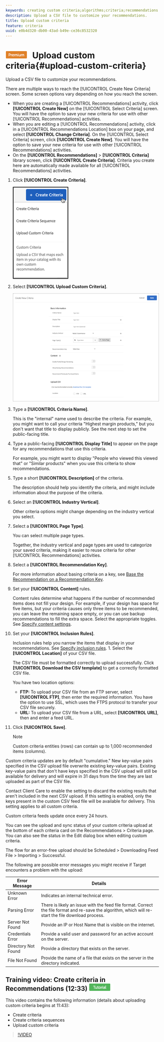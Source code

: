 ```yaml
---
keywords: creating custom criteria;algorithms;criteria;recommendations criteria;csv;ftp;upload csv
description: Upload a CSV file to customize your recommendations.
title: Upload custom criteria
feature: criteria
uuid: e0b4d320-db00-43ad-b49e-ce36c8532320
---
```


# ![PREMIUM](/help/assets/premium.png) Upload custom criteria{#upload-custom-criteria}

Upload a CSV file to customize your recommendations.

There are multiple ways to reach the [!UICONTROL Create New Criteria] screen. Some screen options vary depending on how you reach the screen.

* When you are creating a [!UICONTROL Recommendations] activity, click **[!UICONTROL Create New]** on the [!UICONTROL Select Criteria] screen. You will have the option to save your new criteria for use with other [!UICONTROL Recommendations] activities. 
* When you are editing a [!UICONTROL Recommendations] activity, click in a [!UICONTROL Recommendations Location] box on your page, and select **[!UICONTROL Change Criteria]**. On the [!UICONTROL Select Criteria] screen, click **[!UICONTROL Create New]**. You will have the option to save your new criteria for use with other [!UICONTROL Recommendations] activities. 
* On the **[!UICONTROL Recommendations]** > **[!UICONTROL Criteria]** library screen, click **[!UICONTROL Create Criteria]**. Criteria you create here are automatically made available for all [!UICONTROL Recommendations] activities.

1. Click **[!UICONTROL Create Criteria]**.

   ![Create New Criteria](/help/c-recommendations/c-algorithms/assets/button_CreateCriteria_new.png)

1. Select **[!UICONTROL Upload Custom Criteria]**.

   ![](assets/CreateNewCriteria_csv.png)

1. Type a **[!UICONTROL Criteria Name]**.

   This is the "internal" name used to describe the criteria.  For example, you might want to call your criteria "Highest margin products," but you don't want that title to display publicly. See the next step to set the public-facing title. 
1. Type a public-facing **[!UICONTROL Display Title]** to appear on the page for any recommendations that use this criteria.

   For example, you might want to display "People who viewed this viewed that" or "Similar products" when you use this criteria to show recommendations. 
1. Type a short **[!UICONTROL Description]** of the criteria.

   The description should help you identify the criteria, and might include information about the purpose of the criteria. 
1. Select an **[!UICONTROL Industry Vertical]**.

   Other criteria options might change depending on the industry vertical you select. 

1. Select a **[!UICONTROL Page Type]**.

   You can select multiple page types.

   Together, the industry vertical and page types are used to categorize your saved criteria, making it easier to reuse criteria for other [!UICONTROL Recommendations] activities. 
1. Select a **[!UICONTROL Recommendation Key]**.

   For more information about basing criteria on a key, see [Base the Recommendation on a Recommendation Key](../../c-recommendations/c-algorithms/create-new-algorithm.md#task_2B0ED54AFBF64C56916B6E1F4DC0DC3B). 
1. Set your **[!UICONTROL Content]** rules.

   Content rules determine what happens if the number of recommended items does not fill your design. For example, if your design has space for five items, but your criteria causes only three items to be recommended, you can leave the remaining space empty, or you can use backup recommendations to fill the extra space. Select the appropriate toggles. See [Specify content settings](/help/c-recommendations/c-algorithms/create-new-algorithm.md#content). 
1. Set your **[!UICONTROL Inclusion Rules]**.

   Inclusion rules help you narrow the items that display in your recommendations. See [Specify inclusion rules](/help/c-recommendations/c-algorithms/create-new-algorithm.md#inclusion). 1. Select the **[!UICONTROL Location]** of your CSV file.

   The CSV file must be formatted correctly to upload successfully. Click **[!UICONTROL Download the CSV template]** to get a correctly formatted CSV file.

   You have two location options:

    * **FTP:** To upload your CSV file from an FTP server, select **[!UICONTROL FTP]**, then enter the required information. You have the option to use SSL, which uses the FTPS protocol to transfer your CSV file securely. 
    * **URL:** To upload your CSV file from a URL, select **[!UICONTROL URL]**, then and enter a feed URL.

1. Click **[!UICONTROL Save]**.

   >[!NOTE]
   >
   >Custom criteria entities (rows) can contain up to 1,000 recommended items (columns).

Custom criteria updates are by default "cumulative." New key-value pairs specified in the CSV upload file overwrite existing key-value pairs. Existing key-value pairs that don't have keys specified in the CSV upload will still be available for delivery and will expire in 31 days from the time they are last uploaded as part of the CSV file.

Contact Client Care to enable the setting to discard the existing results that aren't included in the next CSV upload. If this setting is enabled, only the keys present in the custom CSV feed file will be available for delivery. This setting applies to all custom criteria.

Custom criteria feeds update once every 24 hours.

You can see the upload and sync status of your custom criteria upload at the bottom of each criteria card on the Recommendations > Criteria page. You can also see the status in the Edit dialog box when editing custom criteria.

The flow for an error-free upload should be Scheduled > Downloading Feed File > Importing > Successful.

The following are possible error messages you might receive if Target encounters a problem with the upload:

| Error Message | Details |
|--- |--- |
|Unknown Error|Indicates an internal technical error.|
|Parsing Error|There is likely an issue with the feed file format. Correct the file format and re-save the algorithm, which will re-start the file download process.|
|Server Not Found|Provide an IP or Host Name that is visible on the internet.|
|Credentials Error|Provide a valid user and password for an active account on the server.|
|Directory Not Found|Provide a directory that exists on the server.|
|File Not Found|Provide the name of a file that exists on the server in the directory indicated.|

## Training video: Create criteria in Recommendations (12:33) ![Tutorial badge](/help/assets/tutorial.png)

This video contains the following information (details about uploading custom criteria begins at 11:43):

* Create criteria
* Create criteria sequences
* Upload custom criteria

>[!VIDEO](https://video.tv.adobe.com/v/27694?quality=12)